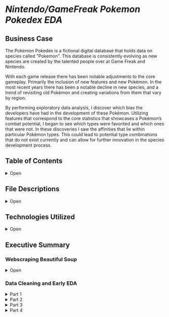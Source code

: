 

# *Nintendo/GameFreak Pokemon Pokedex EDA*

## Business Case 

The Pokemon Pokedex is a fictional digital database that holds data on species called "Pokemon". This database is consistently evolving as new species are created by the talented people over at Game Freak and Nintendo.

With each game release there has been notable adjustments to the core gameplay. Primarily the inclusion of new features and new Pokémon. In the most recent years there has been a notable decline in new species, and a trend of revisiting old Pokémon and creating variations from them that vary by region.

By performing exploratory data analysis, I discover which bias the developers have had in the development of these Pokémon. Utilizing features that correspond to the core statistics that showcases a Pokémon’s combat potential, I began to see which types were favorited and which ones that were not. In these discoveries I saw the affinities that lie within particular Pokémon types. This could lead to potential type combinations that do not exist currently and can allow for further innovation in the species development process.



## Table of Contents

<details>
    <summary>Open</summary>

        1. File Descriptions
        2. Technologies Used
        3. Executive Summary

</details>

## File Descriptions

<details>
    <summary>Open</summary>

- bulbapedia_webscraper.py: Python Script that scrapes bulbapedia on pokemon to add to the pokedex.
- bulbapedia_data.csv: pokedex pre-clean.
- cleaned_pokedex.csv: pokedex post-clean.
- Pokemon_Pokedex_EDA.ipynb: jupyter notebook on data anaylsis.

</details>

## Technologies Utilized

<details>
    <summary>Open</summary>

        1. Python3
        2. Pandas
        3. Matplotlib
        4. Seaborn
        5. ski-kit learn
        6. Numpy
        7. Beautiful Soup
</details>

 ## Executive Summary

### Webscraping Beautiful Soup
<details>
    <summary>Open</summary>
    <h3>Webscraping</h3>
    <h4>Goal</h4>
    <p>The goal set for this project is to produce value for game freak and nintendo pokemon development team. This can be acomplished by identifying their bias within the species development process and locating the untapped potential of species type combinations. The primary hypothesis was "Do pokemon types influence stat distributions ?" The secondary question was "Are those pokemon types more favorable when it comes to stat distributions " The final question being "What suggestions could be proposed from the findings on this dataset"</p>
    <h4>Features Scraped</h4>
        <ul>
        <li>Dex No</li> 
        <li>Name</li>
        <li>Generation</li>
        <li>Primary Type</li>
        <li>Secondary Type</li>
        <li>Health</li>
        <li>Attack</li>
        <li>Defense</li>
        <li>Sp. Attack</li>
        <li>Sp. Defense</li>
        <li>Speed</li>
        <li>BST</li>
        </ul>
</details> 

### Data Cleaning and Early EDA
<details>
    <summary>Part 1</summary>
    <h3>Data Cleaning and Feature Engineering</h3>
    <p>The Data scraped presented a shape of 958 rows and 12 columns, due to messy nature of scraped data I had to performing some cleaning. This included filling the NaN values, removing duplicates, replacing column values, and appending missing rows.</p>
    <p>The cleaned pokedex (dataset) now has a shape of 892 rows and 19 columns. The added columns are a combination of features that categorize and classify species roles in combat.</p>

  <h4>Added Features Described</h4>
        <ul>
        <li><b>Physical Sweeper</b> : Attack + Speed</li> 
        <li><b>Special Sweeper</b>: Special Attack + Speed</li>
        <li><b>Wall</b>: Health + Defense + Special Defense</li>
        <li><b>Special Tank</b>: Special Attack + Special Defense</li>
        <li><b>Physical Tank</b>: Attack + Defense</li>
        </ul>
</details>

<details>
    <summary>Part 2</summary>
    <h3>Early Eda</h3>
    <p>The newly cleaned pokedex in addition with the added features can present some interesting insights. With my intial hypothesis to see if species type influence stat distributions, I plot each type compared to one of the primary features.
    <h5>Attack Violin Plot Distributions of all 18 types</h5>
<img src="https://github.com/AlignedMind/Pokedex_EDA_Project/blob/master/Analysis_Images/attack_violin.png?raw=true" alt="Attack Violin Plot">
    The median values for Fighting and Dragon types are the highest amongst all others types with no major outliers. To inspect those further I compared the types with the speed distribution. I selected the speed feature as this is the second feature that comprises the combination for the created feature "Physical Sweeper". This feature categorizes a species that has a high affinity for attacking fast.
    <h5>Speed Violin Plot Distributions of all 18 types</h5>
<img src="https://github.com/AlignedMind/Pokedex_EDA_Project/blob/master/Analysis_Images/speed_violin.png?raw=true" alt="Speed Violin Plot">
    The median values for Dragon type speed appears to be really high again in comparasion to the other types. Fighting appears to be lower, while electric and fire show high medians and distributions for speed. This leads me to inspect the physical sweeping capabilties of each type by plotting the medians values.
</details>
<details>
    <summary>Part 3</summary>
    <h3>Further Eda</h3>
    <h5>Physical Sweeper Plot of all 18 types</h5>
<img src="https://github.com/AlignedMind/Pokedex_EDA_Project/blob/master/Analysis_Images/ps_barplot.png?raw=true" alt="Physical Sweeper Bar Plot">
    The Dragon, Fighting, Fire and Electric are all types that were previously identified for having high attack, high speed, or a combination of both. I want to further explore this data to see if there is a trend. Particularly types having high affinities in the features I created that comprise of stat combinations.
    <h5>Special Sweeper Plot of all 18 types</h5>
<img src="https://github.com/AlignedMind/Pokedex_EDA_Project/blob/master/Analysis_Images/ss_barplot.png?raw=true" alt="Special Sweeper Bar Plot">
    The combined median values for Sp. Attack and Speed are represented here. Dragon appears once again near the top of the stack and Bug towards the bottom.
    <h5>Wall Bar Plot of all 18 types</h5>
<img src="https://github.com/AlignedMind/Pokedex_EDA_Project/blob/master/Analysis_Images/wall_barplot.png?raw=true" alt="Wall Bar Plot">
    A "Wall" represents a species Health, Defense and Sp. Defense values. Dragon makes another appearance. So far we have represented all of the possible stat values and Dragon has appeared. However lets explore the two remaining arch-types for a through anaylsis.
    <h5>Physical Tank Bar Plot of all 18 types</h5>
<img src="https://github.com/AlignedMind/Pokedex_EDA_Project/blob/master/Analysis_Images/pt_barplot.png?raw=true" alt="Physical Tank Bar Plot">
    Dragon again rounds out the top 5.
    <h5>Special Tank Bar Plot of all 18 types</h5>
<img src="https://github.com/AlignedMind/Pokedex_EDA_Project/blob/master/Analysis_Images/st_barplot.png?raw=true" alt="Special Tank Bar Plot">
</p>
    In this last plot Dragon again rounds out the upper third of the bar plot. I collected the data based on the type placement and trends. To create a new dataframe with those findings.
    <h5>Type Plotting against Favorable and Unfavorable feature.</h5>
<img src="https://github.com/AlignedMind/Pokedex_EDA_Project/blob/master/Analysis_Images/point_plot.png?raw=true" alt="PairGrid">
</details>

<details>
    <summary>Part 4</summary>
    <h3>Summarizing Findings</h3>
    <h4>Do pokemon types influence stat distributions ?</h4>
    <p>
    After evaluating the data and you can see that pokemon types do heavily influence stat distributions. The Development team at Game Freak heavily favorites <b>Dragon</b> type pokemon where as they do not favor <b>Bug</b> type pokemon. <b>Water</b> type they appear to be indifferent on as they have no favorable or unfavorable arch-types based on median values.
    <h4>Are those pokemon types more favorable when it comes to stat distributions</h4>
    <p>This question was an interesting one to answer as select types appear in the upper third of the stat distributions. Notably Dragon, Ice, Electric, Steel, Rock, and Fire. These types represent high stat distributions and more appearances in the favorable third, less while showing up less in the unfavorable third of the barplots. Dragon type being the only exception, being that they do not make any appearance other than in favorable. This leads me to the "balanced" types those are types that make equal appearances in both favorable and unfavorable those are, Ground, Flying, Fairy, Fighting, and Psychic. Then they're the unfavorable, those of which I believe can be explored further by the GameFreak. These types include, Poison, Normal, Grass, Bug, Ghost, and Dark. Then there is Water the only type that is neither favorable or unfavorable.</p>
    <h4>"What suggestions could be proposed from the findings on this dataset"</h4>
    <p>When exploring this data and understanding the bias, trends and distribution of data I began to look more towards the amount of pokemon released each generation.</p>
    <img src="https://github.com/AlignedMind/Pokedex_EDA_Project/blob/master/Analysis_Images/pokedex_count.png?raw=true" alt="Pokedex Count">
    I saw that they was a trend of rise and fall with the introduction of new species. After generation five there was a major decline and a stagnation in the number of new pokemon released. Which leads me to showcase those pokemon that have unfavorable stat distributions, this analysis showcased that types influence stats and those stats impact how well a pokemon can perform in battle. Poison, Normal, Grass, Bug, Ghost, and Dark pokemon should be more heavily focused on perhaps combining types that are unfavorable and those that are favorable.
    <details>
    <summary>Part 5</summary>
    <h3>Closing Thoughts</h3>
    <p> This project I hope can produce value for GameFreak and Nintendo when developing their next game. I seek to revisit this project and performing machine learning on the features. To perhaps predict base stat distributions on unreleased pokemon by exploring type combinations using MLR or Neural Networks to predict what stats can be increased for each type to shift them into a more favorable position, while not over powering them like dragon types have been and currently are. </p>
</details>



    


